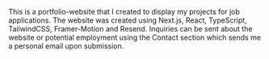 This is a portfolio-website that I created to display my projects for job applications.
The website was created using Next.js, React, TypeScript, TailwindCSS, Framer-Motion and Resend.
Inquiries can be sent about the website or potential employment using the Contact section which sends me a personal email upon submission.